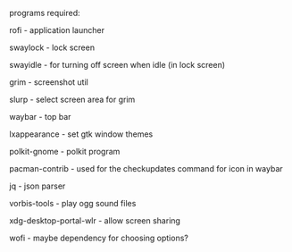 programs required:

rofi - application launcher

swaylock - lock screen

swayidle - for turning off screen when idle (in lock screen)

grim - screenshot util

slurp - select screen area for grim

waybar - top bar

lxappearance - set gtk window themes

polkit-gnome - polkit program

pacman-contrib - used for the checkupdates command for icon in waybar

jq - json parser

vorbis-tools - play ogg sound files

xdg-desktop-portal-wlr - allow screen sharing

wofi - maybe dependency for choosing options?

